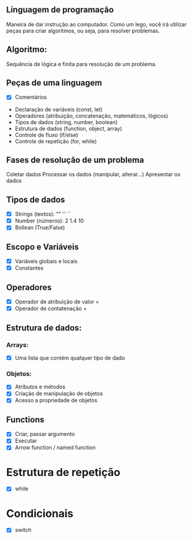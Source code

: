 ## Linguagem de programação

Maneira de  dar  instrução ao computador.
Como um lego, você irá utilizar peças para criar algoritmos, ou seja, para resolver problemas.

## Algoritmo: 
Sequência de lógica e finita para  resolução de um problema.

## Peças de uma linguagem

- [x] Comentários
- Declaração de variáveis (const, let)
- Operadores (atribuição, concatenação, matemáticos, lógicos)
- Tipos de dados (string, number, boolean)
- Estrutura de dados (function, object, array)
- Controle de fluxo (if/else)
- Controle de repetição (for, while)

## Fases de resolução de um problema

Coletar dados
Processar os dados (manipular, alterar...)
Apresentar os dados

## Tipos de dados

- [x] Strings (textos): "" '' ``
- [x] Number (números): 2 1.4 10
- [x] Bollean (True/False)

## Escopo e Variáveis

- [x] Variáveis globais e locais
- [x] Constantes

## Operadores 

- [x] Operador de atribuição de valor =
- [x] Operador de contatenação +

## Estrutura de dados:

### Arrays:

- [x] Uma lista que contém qualquer tipo de dado

### Objetos:

- [x] Atributos e métodos
- [x] Criação de manipulação de objetos
- [x] Acesso a propriedade de objetos

## Functions
- [x] Criar, passar argumento
- [x] Executar
- [x] Arrow function / named function

# Estrutura de repetição

- [x] while

# Condicionais

-[x] switch